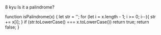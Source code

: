 8 kyu
Is it a palindrome?

function isPalindrome(x) {
  let str = '';
  for (let i = x.length - 1; i >= 0; i--){
  str += x[i];
  }
  if (str.toLowerCase() === x.toLowerCase()) return true;
  return false;
}
